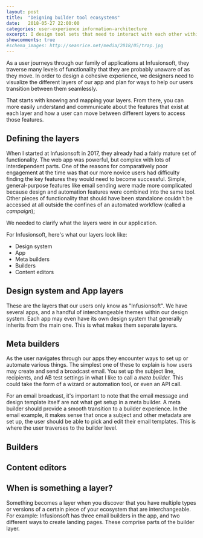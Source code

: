 ```yaml
---
layout: post
title:  "Deigning builder tool ecosystems"
date:   2018-05-27 22:00:00
categories: user-experience information-architecture
excerpt: I design tool sets that need to interact with each other within the context of a larger ecosystem of apps. Here's a framework for describing the different levels involved.
showcomments: true
#schema_images: http://seanrice.net/media/2018/05/trap.jpg
---
```


As a user journeys through our family of applications at Infusionsoft, they traverse many levels of functionality that they are probably unaware of as they move. In order to design a cohesive experience, we designers need to visualize the different layers of our app and plan for ways to help our users transition between them seamlessly.

That starts with knowing and mapping your layers. From there, you can more easily understand and communicate about the features that exist at each layer and how a user can move between different layers to access those features.

## Defining the layers

When I started at Infusionsoft in 2017, they already had a fairly mature set of functionality. The web app was powerful, but complex with lots of interdependent parts. One of the reasons for comparatively poor engagement at the time was that our more novice users had difficulty finding the key features they would need to become successful. Simple, general-purpose features like email sending were made more complicated because design and automation features were combined into the same tool. Other pieces of functionality that should have been standalone couldn't be accessed at all outside the confines of an automated workflow (called a *campaign*);

We needed to clarify what the layers were in our application.

For Infusionsoft, here's what our layers look like:

- Design system
- App
- Meta builders
- Builders
- Content editors

## Design system and App layers

These are the layers that our users only know as "Infusionsoft". We have several apps, and a handful of interchangeable themes within our design system. Each app may even have its own design system that generally inherits from the main one. This is what makes them separate layers.

## Meta builders

As the user navigates through our apps they encounter ways to set up or automate various things. The simplest one of these to explain is how users may create and send a broadcast email. You set up the subject line, recipients, and AB test settings in what I like to call a *meta builder.* This could take the form of a wizard or automation tool, or even an API call.

For an email broadcast, it's important to note that the email message and design template itself are not what get setup in a meta builder. A meta builder should provide a smooth transition to a builder experience. In the email example, it makes sense that once a subject and other metadata are set up, the user should be able to pick and edit their email templates. This is where the user traverses to the builder level.

## Builders



## Content editors

## When is something a layer?

Something becomes a layer when you discover that you have multiple types or versions of a certain piece of your ecosystem that are interchangeable. For example: Infusionsoft has three email builders in the app, and two different ways to create landing pages. These comprise parts of the builder layer.
